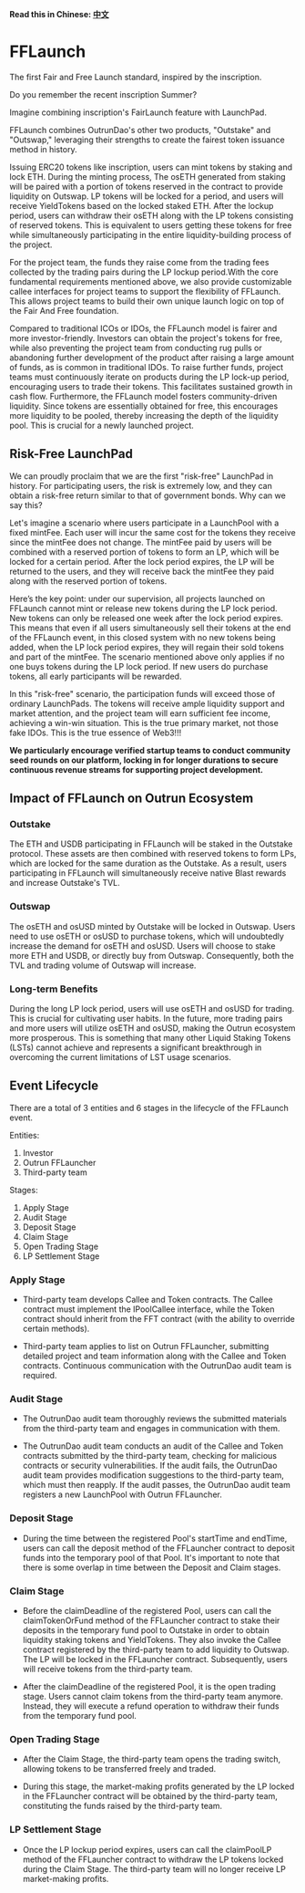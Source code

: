 **Read this in Chinese: [中文](README.cn.md)**

# FFLaunch

The first Fair and Free Launch standard, inspired by the inscription.

Do you remember the recent inscription Summer?

Imagine combining inscription's FairLaunch feature with LaunchPad.

FFLaunch combines OutrunDao's other two products, "Outstake" and "Outswap," leveraging their strengths to create the fairest token issuance method in history.

Issuing ERC20 tokens like inscription, users can mint tokens by staking and lock ETH. During the minting process, The osETH generated from staking will be paired with a portion of tokens reserved in the contract to provide liquidity on Outswap. LP tokens will be locked for a period, and users will receive YieldTokens based on the locked staked ETH. After the lockup period, users can withdraw their osETH along with the LP tokens consisting of reserved tokens. This is equivalent to users getting these tokens for free while simultaneously participating in the entire liquidity-building process of the project.

For the project team, the funds they raise come from the trading fees collected by the trading pairs during the LP lockup period.With the core fundamental requirements mentioned above, we also provide customizable callee interfaces for project teams to support the flexibility of FFLaunch. This allows project teams to build their own unique launch logic on top of the Fair And Free foundation.

Compared to traditional ICOs or IDOs, the FFLaunch model is fairer and more investor-friendly. Investors can obtain the project's tokens for free, while also preventing the project team from conducting rug pulls or abandoning further development of the product after raising a large amount of funds, as is common in traditional IDOs. To raise further funds, project teams must continuously iterate on products during the LP lock-up period, encouraging users to trade their tokens. This facilitates sustained growth in cash flow. Furthermore, the FFLaunch model fosters community-driven liquidity. Since tokens are essentially obtained for free, this encourages more liquidity to be pooled, thereby increasing the depth of the liquidity pool. This is crucial for a newly launched project.

## Risk-Free LaunchPad

We can proudly proclaim that we are the first "risk-free" LaunchPad in history. For participating users, the risk is extremely low, and they can obtain a risk-free return similar to that of government bonds. Why can we say this?

Let's imagine a scenario where users participate in a LaunchPool with a fixed mintFee. Each user will incur the same cost for the tokens they receive since the mintFee does not change. The mintFee paid by users will be combined with a reserved portion of tokens to form an LP, which will be locked for a certain period. After the lock period expires, the LP will be returned to the users, and they will receive back the mintFee they paid along with the reserved portion of tokens.

Here’s the key point: under our supervision, all projects launched on FFLaunch cannot mint or release new tokens during the LP lock period. New tokens can only be released one week after the lock period expires. This means that even if all users simultaneously sell their tokens at the end of the FFLaunch event, in this closed system with no new tokens being added, when the LP lock period expires, they will regain their sold tokens and part of the mintFee. The scenario mentioned above only applies if no one buys tokens during the LP lock period. If new users do purchase tokens, all early participants will be rewarded.

In this "risk-free" scenario, the participation funds will exceed those of ordinary LaunchPads. The tokens will receive ample liquidity support and market attention, and the project team will earn sufficient fee income, achieving a win-win situation. This is the true primary market, not those fake IDOs. This is the true essence of Web3!!!

**We particularly encourage verified startup teams to conduct community seed rounds on our platform, locking in for longer durations to secure continuous revenue streams for supporting project development.**

## Impact of FFLaunch on Outrun Ecosystem

### Outstake

The ETH and USDB participating in FFLaunch will be staked in the Outstake protocol. These assets are then combined with reserved tokens to form LPs, which are locked for the same duration as the Outstake. As a result, users participating in FFLaunch will simultaneously receive native Blast rewards and increase Outstake's TVL.

### Outswap
The osETH and osUSD minted by Outstake will be locked in Outswap. Users need to use osETH or osUSD to purchase tokens, which will undoubtedly increase the demand for osETH and osUSD. Users will choose to stake more ETH and USDB, or directly buy from Outswap. Consequently, both the TVL and trading volume of Outswap will increase.

### Long-term Benefits
During the long LP lock period, users will use osETH and osUSD for trading. This is crucial for cultivating user habits. In the future, more trading pairs and more users will utilize osETH and osUSD, making the Outrun ecosystem more prosperous. This is something that many other Liquid Staking Tokens (LSTs) cannot achieve and represents a significant breakthrough in overcoming the current limitations of LST usage scenarios.

## Event Lifecycle

There are a total of 3 entities and 6 stages in the lifecycle of the FFLaunch event.

Entities:

1. Investor  
2. Outrun FFLauncher  
3. Third-party team

Stages:

1. Apply Stage  
2. Audit Stage  
3. Deposit Stage  
4. Claim Stage  
5. Open Trading Stage  
6. LP Settlement Stage

### Apply Stage

+ Third-party team develops Callee and Token contracts. The Callee contract must implement the IPoolCallee interface, while the Token contract should inherit from the FFT contract (with the ability to override certain methods).

+ Third-party team applies to list on Outrun FFLauncher, submitting detailed project and team information along with the Callee and Token contracts. Continuous communication with the OutrunDao audit team is required.

### Audit Stage

+ The OutrunDao audit team thoroughly reviews the submitted materials from the third-party team and engages in communication with them.

+ The OutrunDao audit team conducts an audit of the Callee and Token contracts submitted by the third-party team, checking for malicious contracts or security vulnerabilities.
If the audit fails, the OutrunDao audit team provides modification suggestions to the third-party team, which must then reapply.
If the audit passes, the OutrunDao audit team registers a new LaunchPool with Outrun FFLauncher.

### Deposit Stage

+ During the time between the registered Pool's startTime and endTime, users can call the deposit method of the FFLauncher contract to deposit funds into the temporary pool of that Pool. It's important to note that there is some overlap in time between the Deposit and Claim stages.

### Claim Stage

+ Before the claimDeadline of the registered Pool, users can call the claimTokenOrFund method of the FFLauncher contract to stake their deposits in the temporary fund pool to Outstake in order to obtain liquidity staking tokens and YieldTokens. They also invoke the Callee contract registered by the third-party team to add liquidity to Outswap. The LP will be locked in the FFLauncher contract. Subsequently, users will receive tokens from the third-party team.

+ After the claimDeadline of the registered Pool, it is the open trading stage. Users cannot claim tokens from the third-party team anymore. Instead, they will execute a refund operation to withdraw their funds from the temporary fund pool.

### Open Trading Stage

+ After the Claim Stage, the third-party team opens the trading switch, allowing tokens to be transferred freely and traded.

+ During this stage, the market-making profits generated by the LP locked in the FFLauncher contract will be obtained by the third-party team, constituting the funds raised by the third-party team.

### LP Settlement Stage

+ Once the LP lockup period expires, users can call the claimPoolLP method of the FFLauncher contract to withdraw the LP tokens locked during the Claim Stage. The third-party team will no longer receive LP market-making profits.

